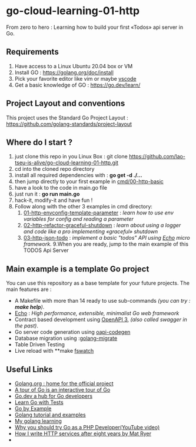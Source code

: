 # go-cloud-learning-01-http
From zero to hero : Learning how to build your first «Todos» api server in Go.



## Requirements
 1. Have access to a Linux Ubuntu 20.04 box or VM 
 2. Install GO :  https://golang.org/doc/install
 3. Pick your favorite editor like vim or maybe [vscode](https://code.visualstudio.com/docs/setup/linux)
 4. Get a basic knowledge of GO : https://go.dev/learn/


## Project Layout and conventions
This project uses the Standard Go Project Layout : https://github.com/golang-standards/project-layout

## Where do I start ?
1. just clone this repo in you Linux Box : git clone https://github.com/lao-tseu-is-alive/go-cloud-learning-01-http.git
2. cd into the cloned repo directory
3. install all required dependencies with :  **go get -d ./...**
4. then jump directly to your first example in [cmd/00-http-basic](https://github.com/lao-tseu-is-alive/go-cloud-learning-01-http/tree/main/cmd/00-http-basic)
5. have a look to the code  in main.go file
6. just run it : **go run main.go**
7. hack-it, modify-it and have fun !
8. Follow along with the other 3 examples in cmd directory:
   1. [01-http-envconfig-template-parameter](https://github.com/lao-tseu-is-alive/go-cloud-learning-01-http/tree/main/cmd/01-http-envconfig-template-parameter) : *learn how to use env variables for config and reading a parameter*
   2. [02-http-refactor-graceful-shutdown](https://github.com/lao-tseu-is-alive/go-cloud-learning-01-http/tree/main/cmd/02-http-refactor-graceful-shutdown) : *learn about using a logger and code like a pro implementing «graceful» shutdown* 
   3. [03-http-json-todo](https://github.com/lao-tseu-is-alive/go-cloud-learning-01-http/tree/main/cmd/03-http-json-todo) : *implement a basic "todos" API using [Echo](https://echo.labstack.com/) micro framework*.
9.When you are ready, jump to the main example of this TODOS Api Server

## Main example is a template Go project
You can use this repository as a base template for your future projects. The main features are :
+ A Makefile with more than 14 ready to use sub-commands _(you can try : **make help**)_.    
+ [Echo](https://echo.labstack.com/) : *High performance, extensible, minimalist Go web framework*
+ Contract based development using [OpenAPI 3](https://github.com/OAI/OpenAPI-Specification/blob/main/versions/3.0.0.md), *(also called swagger in the past)*.
+ Go server code generation using [oapi-codegen](https://github.com/deepmap/oapi-codegen)
+ Database migration using :[golang-migrate](https://github.com/golang-migrate/migrate)
+ Table Driven Testing 
+ Live reload  with **make   [fswatch](https://github.com/emcrisostomo/fswatch)

## Useful Links
- [Golang.org : home for the official project](https://golang.org/)
- [A tour of Go is an interactive tour of Go ](https://tour.golang.org/)
- [Go.dev a hub for Go developers](https://go.dev/)
- [Learn Go with Tests](https://quii.gitbook.io/learn-go-with-tests/)
- [Go by Example](https://gobyexample.com/)
- [Golang tutorial and examples](https://www.golangprograms.com/golang-package-examples.html)
- [My golang learning](https://github.com/lao-tseu-is-alive/golang-learning)
- [Why you should try Go as a PHP Developer(YouTube video)](https://www.youtube.com/watch?v=Mjcw8fHdx8Q)
- [How I write HTTP services after eight years by Mat Ryer](https://pace.dev/blog/2018/05/09/how-I-write-http-services-after-eight-years.html)
- 
